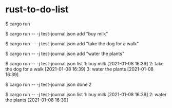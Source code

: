 # rust-to-do-list

$ cargo run    

$ cargo run -- -j test-journal.json add "buy milk"

$ cargo run -- -j test-journal.json add "take the dog for a walk"

$ cargo run -- -j test-journal.json add "water the plants"

$ cargo run -- -j test-journal.json list
1: buy milk                                           [2021-01-08 16:39]
2: take the dog for a walk                            [2021-01-08 16:39]
3: water the plants                                   [2021-01-08 16:39]

$ cargo run -- -j test-journal.json done 2

$ cargo run -- -j test-journal.json list
1: buy milk                                           [2021-01-08 16:39]
2: water the plants                                   [2021-01-08 16:39]
